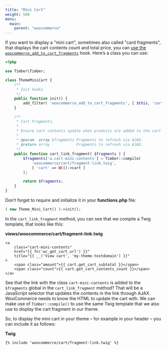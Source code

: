 ```yaml
---
title: "Mini Cart"
weight: 500
menu:
  main:
    parent: "woocommerce"
---
```


If you want to display a "mini cart", sometimes also called "card fragments", that displays the cart contents count and total price, you can [use the `woocommerce_add_to_cart_fragments`](https://docs.woocommerce.com/document/show-cart-contents-total/) hook. Here’s a class you can use:

```php
<?php

use Timber\Timber;

class ThemeMiniCart {
    /**
     * Init hooks.
     */
    public function init() {
        add_filter( 'woocommerce_add_to_cart_fragments', [ $this, 'cart_link_fragment' ] );
    }

    /**
     * Cart Fragments.
     *
     * Ensure cart contents update when products are added to the cart via AJAX.
     *
     * @param  array $fragments Fragments to refresh via AJAX.
     * @return array            Fragments to refresh via AJAX.
     */
    public function cart_link_fragment( $fragments ) {
        $fragments['a.cart-mini-contents'] = Timber::compile(
            'woocommerce/cart/fragment-link.twig',
            [ 'cart' => WC()->cart ]
        );

        return $fragments;
    }
}
```

Don’t forget to require and initialize it in your **functions.php** file:

```php
( new Theme_Mini_Cart() )->init();
```

In the `cart_link_fragment` method, you can see that we compile a Twig template, that looks like this:

**views/woocommerce/cart/fragment-link.twig**

```twig
<a
    class="cart-mini-contents"
    href="{{ fn('wc_get_cart_url') }}"
    title="{{ __('View cart', 'my-theme-textdomain') }}"
>
    <span class="amount">{{ cart.get_cart_subtotal }}</span>
    <span class="count">{{ cart.get_cart_contents_count }}</span>
</a>
```

See that the link with the class `cart-mini-contents` is added to the `$fragments` global in the `cart_link_fragment` method? That will be a JavaScript selector that updates the contents in the link through AJAX. WooCommerce needs to know the HTML to update the cart with. We can make use of `Timber::compile()` to use the same Twig template that we also use to display the cart fragment in our theme.

So, to display the mini cart in your theme – for example in your header – you can include it as follows:

**Twig**

```Twig
{% include 'woocommerce/cart/fragment-link.twig' %}
```
